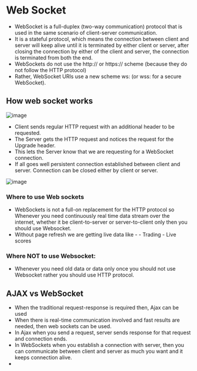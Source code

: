 # Web Socket
- WebSocket is a full-duplex (two-way communication) protocol that is used in the same scenario of client-server communication.
- It is a stateful protocol, which means the connection between client and server will keep alive until it is terminated by either client or server, after closing the connection by either of the client and server, the connection is terminated from both the end.
- WebSockets do not use the http:// or https:// scheme (because they do not follow the HTTP protocol)
- Rather, WebSocket URIs use a new scheme ws: (or wss: for a secure WebSocket).
## How web socket works
![image](https://github.com/pratt0007/TIL/assets/100209212/d6c14fa5-264c-4626-a320-2c4c609e752f)
- Client sends regular HTTP request with an additional header to be requested.
- The Server gets the HTTP request and notices the request for the Upgrade header.
- This lets the Server know that we are requesting for a WebSocket connection.
- If all goes well persistent connection established between client and server. Connection can be closed either by client or server.

![image](https://github.com/pratt0007/TIL/assets/100209212/62480d24-beb8-4ccc-88ea-64f5cf8a2f45)

### Where to use Web sockets
- WebSockets is not a full-on replacement for the HTTP protocol so Whenever you need continuously real time data stream over the internet, whether it be client-to-server or server-to-client only then you should use Websocket.
- Without page refresh we are getting live data like -
      - Trading
      - Live scores

### Where NOT to use Websocket:
- Whenever you need old data or data only once you should not use Websocket rather you should use HTTP protocol.

## AJAX vs WebSocket
- When the traditional request-response is required then, Ajax can be used
- When there is real-time communication involved and fast results are needed, then web sockets can be used.
- In Ajax when you send a request, server sends response for that request and connection ends.
- In WebSockets when you establish a connection with server, then you can communicate between client and server as much you want and it keeps connection alive.
- 
